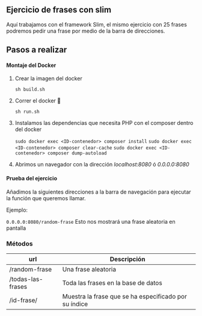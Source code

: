 ## Ejercicio de frases con slim

Aquí trabajamos con el framework Slim, el mismo ejercicio con 25 frases podremos pedir una frase por medio de la barra de direcciones.

## Pasos a realizar


#### Montaje del Docker

1. Crear la imagen del docker

    `sh build.sh`

2. Correr el docker :whale: 
    
    `sh run.sh`

3. Instalamos las dependencias que necesita PHP con el composer dentro del docker

    `sudo docker exec <ID-contenedor> composer install`
    `sudo docker exec <ID-contenedor> composer clear-cache`
    `sudo docker exec <ID-contenedor> composer dump-autoload`

4. Abrimos un navegador con la dirección *localhost:8080* ó *0.0.0.0:8080*


#### Prueba del ejercicio

Añadimos la siguientes direcciones a la barra de navegación para ejecutar la función que queremos llamar. 

Ejemplo:

`0.0.0.0:8080/random-frase`    Esto nos mostrará una frase aleatoria en pantalla

### Métodos


|  url                      |     Descripción                                       |
| ------------------------- | ----------------------------------------------------- | 
|  /random-frase            | Una frase aleatoria                                   |
|  /todas-las-frases        | Toda las frases en la base de datos                   |
|  /id-frase/<id-frase>     | Muestra la frase que se ha especificado por su índice |